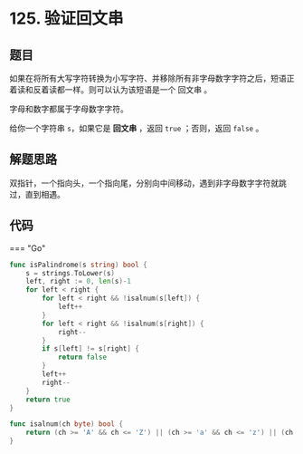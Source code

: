 # 125. 验证回文串

## 题目 

如果在将所有大写字符转换为小写字符、并移除所有非字母数字字符之后，短语正着读和反着读都一样。则可以认为该短语是一个 回文串 。

字母和数字都属于字母数字字符。

给你一个字符串 `s`，如果它是 **回文串** ，返回 `true` ；否则，返回 `false` 。

## 解题思路

双指针，一个指向头，一个指向尾，分别向中间移动，遇到非字母数字字符就跳过，直到相遇。

## 代码

=== "Go"
```go
func isPalindrome(s string) bool {
    s = strings.ToLower(s)
    left, right := 0, len(s)-1
    for left < right {
        for left < right && !isalnum(s[left]) {
            left++
        }
        for left < right && !isalnum(s[right]) {
            right--
        }
        if s[left] != s[right] {
            return false
        }
        left++
        right--
    }
    return true
}

func isalnum(ch byte) bool {
    return (ch >= 'A' && ch <= 'Z') || (ch >= 'a' && ch <= 'z') || (ch >= '0' && ch <= '9')
}
```